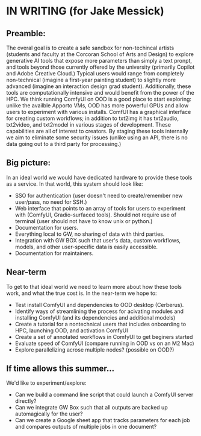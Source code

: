 # IN WRITING (for Jake Messick)

## Preamble:
The overal goal is to create a safe sandbox for non-techincal artists (students and faculty at the Corcoran School of Arts and Design) to explore generative AI tools that expose more parameters than simply a text pronpt, and tools beyond those currently offered by the university (primarily Copilot and Adobe Creative Cloud.) Typical users would range from completely non-technical (imagine a first-year painting student) to slightly more advanced (imagine an interaction design grad student). Additionally, these tools are computationally intensive and would benefit from the power of the HPC. We think running ComfyUI on OOD is a good place to start exploring: unlike the availble Apporto VMs, OOD has more powerful GPUs and allow users to experiment with various installs. ComfUI has a graphical interface for creating custom workflows; in addition to txt2img it has txt2audio, txt2video, and txt2model in various stages of development. These capabilities are all of interest to creators. By staging these tools internally we aim to eliminate some security issues (unlike using an API, there is no data going out to a third party for processing.)

## Big picture:
In an ideal world we would have dedicated hardware to provide these tools as a service. In that world, this system should look like:

+ SSO for authentication (user doesn't need to create/remember new user/pass, no need for SSH.)
+ Web interface that points to an array of tools for users to experiment with (ComfyUI, Gradio-surfaced tools). Should not require use of terminal (user should not have to know unix or python.)
+ Documentation for users.
+ Everything local to GW, no sharing of data with third parties.
+ Integration with GW BOX such that user's data, custom workflows, models, and other user-specific data is easily accessible.
+ Documentation for maintainers.

## Near-term
To get to that ideal world we need to learn more about how these tools work, and what the true cost is. In the near-term we hope to:
+ Test install ComfyUI and dependencies to OOD desktop (Cerberus).
+ Identify ways of streamlining the process for acivating modules and installing ComfyUI (and its dependencies and additional models)
+ Create a tutorial for a nontechnical users that includes onboarding to HPC, launching OOD, and activation ComfyUI
+ Create a set of annotated workflows in ComfyUI to get beginers started
+ Evaluate speed of ComfyUI (compare running in OOD vs on an M2 Mac)
+ Explore parallelizing acrose multiple nodes? (possible on OOD?)

## If time allows this summer...
We'd like to experiment/explore: 
+ Can we build a command line script that could launch a ComfyUI server directly?
+ Can we integrate GW Box such that all outputs are backed up automagically for the user?
+ Can we create a Google sheet app that tracks parameters for each job and compares outputs of multiple jobs in one document?
